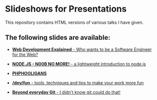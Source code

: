 # Slideshows for Presentations

This repository contains HTML versions of various talks I have given.

## The following slides are available:
- [**Web Development Explained** - Who wants to be a Software Engineer for the Web?](https://pother.ca/talks/WebDevExplained)
   <!-- Bedrijfslezing Saxion Enschede - September 2014 -->

- [**NODE.JS - N00B NO MORE!** - a lightweight introduction to node.js](https://pother.ca/talks/node.js-noob-level/)
  <!-- TheBeanMachine Dev Meetup - May 2014 -->

- [**PHPHOOLIGANS**](http://phphooligans.github.io/Talks/thePHPHOOLIGANS-Talk/)
  <!-- [PFCongres - September 2013]( https://joind.in/9215) -->
  <!-- [Exception Twente - June 2015 ](https://www.eventbrite.nl/e/tickets-exception-twente-24-juni-2015-17139702311) -->

- [**/dev/fun** - tools, techniques and tips to make your work more fun](https://pother.ca/talks/dev-fun/)
  <!-- PHPTwente Meetup - December 2012 -->
  <!-- Today&Beyond Summit 2019 - June 2019 -->

- [**Beyond everyday Git** - I didn't know git could do that!](https://pother.ca/talks/beyond-everyday-git/)
  <!-- Today&Beyond Summit 2018 - November 2018 -->
